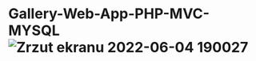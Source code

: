 # Gallery-Web-App-PHP-MVC-MYSQL![Zrzut ekranu 2022-06-04 190027](https://user-images.githubusercontent.com/88241822/172186949-0b02dfff-2c9c-4559-b9a7-cbd29ca5c615.jpg)
